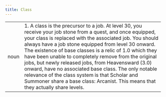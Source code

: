 ```yaml
---
title: Class
---
```

|||
|---|---|
| noun | 1.  A class is the precursor to a job. At level 30, you receive your job stone from a quest, and once equipped, your class is replaced with the associated job. You should always have a job stone equipped from level 30 onward. The existence of base classes is a relic of 1.0 which they have been unable to completely remove from the original jobs, but newly released jobs, from Heavensward (3.0) onward, have no associated base class. The only notable relevance of the class system is that Scholar and Summoner share a base class: Arcanist. This means that they actually share levels. |